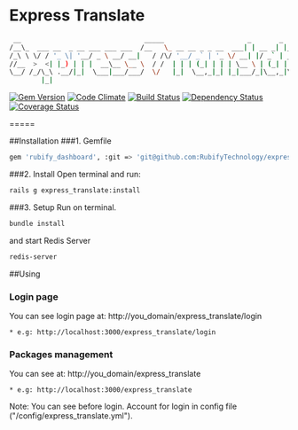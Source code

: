 Express Translate
=====

  ```bash
   __                               _____                     _       _       
  /__\_  ___ __  _ __ ___ ___ ___  /__   \_ __ __ _ _ __  ___| | __ _| |_ ___ 
 /_\ \ \/ / '_ \| '__/ _ \ __/ __|   / /\/ '__/ _` | '_ \/ __| |/ _` | __/ _ \
//__  >  <| |_) | | |  __\__ \__ \  / /  | | | (_| | | | \__ \ | (_| | |_  __/
\__/ /_/\_\ .__/|_|  \___|___/___/  \/   |_|  \__,_|_| |_|___/_|\__,_|\__\___|
          |_|                                                                 
  ``` 

[![Gem Version](https://img.shields.io/gem/v/express_translate.svg)](https://rubygems.org/gems/express_translate)
[![Code Climate](https://codeclimate.com/github/RubifyTechnology/express_translate.png)](https://codeclimate.com/github/RubifyTechnology/express_translate)
[![Build Status](https://travis-ci.org/RubifyTechnology/express_translate.svg?branch=master)](https://travis-ci.org/RubifyTechnology/express_translate)
[![Dependency Status](https://gemnasium.com/RubifyTechnology/express_translate.svg)](https://gemnasium.com/RubifyTechnology/express_translate)
[![Coverage Status](https://coveralls.io/repos/RubifyTechnology/express_translate/badge.png)](https://coveralls.io/r/RubifyTechnology/express_translate)

=====

##Installation
###1. Gemfile
  ```bash
  gem 'rubify_dashboard', :git => 'git@github.com:RubifyTechnology/express_translate.git'
  ```
  
###2. Install
  Open terminal and run:
  
  ```bash
  rails g express_translate:install
   ``` 
   
###3. Setup
  Run on terminal.
  ```bash
  bundle install
  ```
  
  and start Redis Server
  ```bash
  redis-server
  ```
  
##Using
### Login page
  You can see login page at:
    http://you_domain/express_translate/login
  
    * e.g: http://localhost:3000/express_translate/login
  
### Packages management
  You can see at: 
    http://you_domain/express_translate
  
    * e.g: http://localhost:3000/express_translate
    
  Note: You can see before login. Account for login in config file ("/config/express_translate.yml").